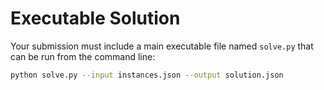 # Executable Solution

Your submission must include a main executable file named `solve.py` that can be run from the command line:

```bash
python solve.py --input instances.json --output solution.json
